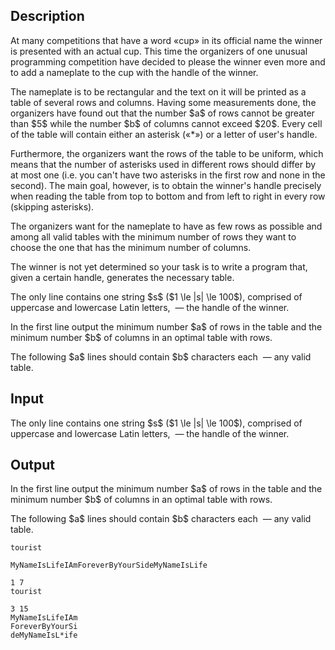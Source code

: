 ## Description

<div><p>At many competitions that have a word «cup» in its official name the winner is presented with an actual cup. This time the organizers of one unusual programming competition have decided to please the winner even more and to add a nameplate to the cup with the handle of the winner.</p><p>The nameplate is to be rectangular and the text on it will be printed as a table of several rows and columns. Having some measurements done, the organizers have found out that the number $a$ of rows cannot be greater than $5$ while the number $b$ of columns cannot exceed $20$. Every cell of the table will contain either an asterisk («<span class="tex-font-style-tt">*</span>») or a letter of user's handle.</p><p>Furthermore, the organizers want the rows of the table to be uniform, which means that the number of asterisks used in different rows should differ by at most one (i.e. you can't have two asterisks in the first row and none in the second). The main goal, however, is to obtain the winner's handle precisely when reading the table from top to bottom and from left to right in every row (skipping asterisks).</p><p>The organizers want for the nameplate to have as few rows as possible and among all valid tables with the minimum number of rows they want to choose the one that has the minimum number of columns.</p><p>The winner is not yet determined so your task is to write a program that, given a certain handle, generates the necessary table.</p></div><div class="input-specification"><p>The only line contains one string $s$ ($1 \le |s| \le 100$), comprised of uppercase and lowercase Latin letters, &nbsp;— the handle of the winner.</p></div><div class="output-specification"><p>In the first line output the minimum number $a$ of rows in the table and the minimum number $b$ of columns in an optimal table with rows.</p><p>The following $a$ lines should contain $b$ characters each &nbsp;— any valid table.</p></div>

## Input

<p>The only line contains one string $s$ ($1 \le |s| \le 100$), comprised of uppercase and lowercase Latin letters, &nbsp;— the handle of the winner.</p>

## Output

<p>In the first line output the minimum number $a$ of rows in the table and the minimum number $b$ of columns in an optimal table with rows.</p><p>The following $a$ lines should contain $b$ characters each &nbsp;— any valid table.</p>





```input1
tourist
```




```input2
MyNameIsLifeIAmForeverByYourSideMyNameIsLife
```




```output1
1 7
tourist
```




```output2
3 15
MyNameIsLifeIAm
ForeverByYourSi
deMyNameIsL*ife
```


